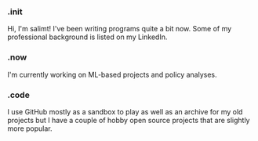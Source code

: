 ### .init
Hi, I'm salimt! I've been writing programs quite a bit now. Some 
of my professional background is listed on my LinkedIn.

### .now
I'm currently working on ML-based projects and policy analyses. 

### .code
I use GitHub mostly as a sandbox to play as well as an archive for my old projects 
but I have a couple of hobby open source projects that are slightly more popular.
